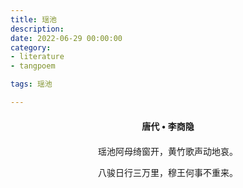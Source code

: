 ```yaml
---
title: 瑶池
description:
date: 2022-06-29 00:00:00
category:
- literature
- tangpoem

tags: 瑶池

---
```


<div id="poem-author">
唐代 • 李商隐
</div>
<div id="poem-body">
<p class="poem-paragraph">瑶池阿母绮窗开，黄竹歌声动地哀。</p>
<p class="poem-paragraph">八骏日行三万里，穆王何事不重来。</p>

</div>

<style>

#poem-author {
    width: 100%;
    text-align: center;
    margin: 20px 0;
    font-weight: bold;
}
#poem-body {
    width: 100%;
    text-align: center;
}
.poem-paragraph {
    font-family: "仿宋"
}

</style>